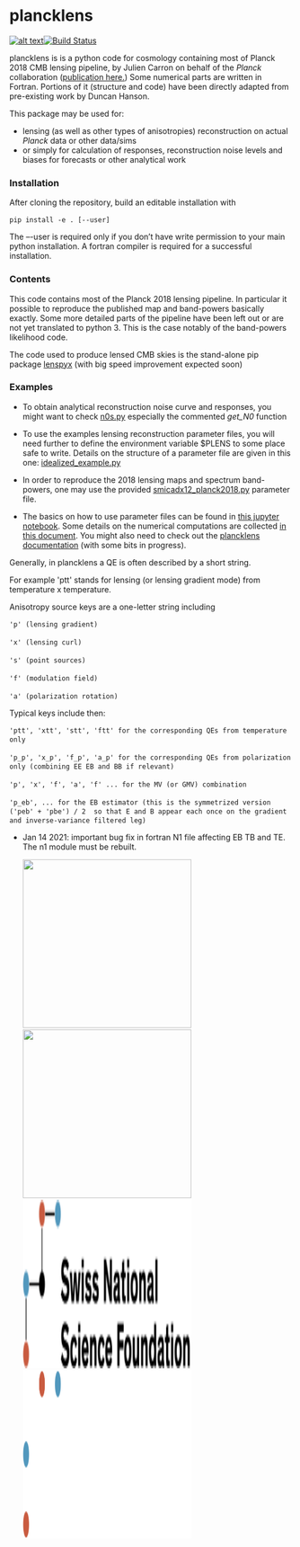 # plancklens

[![alt text](https://readthedocs.org/projects/plancklens/badge/?version=latest)](https://plancklens.readthedocs.io/en/latest)[![Build Status](https://travis-ci.com/carronj/plancklens.svg?branch=master)](https://travis-ci.com/carronj/plancklens)

plancklens is is a python code for cosmology containing most of Planck 2018 CMB lensing pipeline, by Julien Carron on behalf of the *Planck* collaboration ([publication here.](https://arxiv.org/abs/1807.06210))
Some numerical parts are written in Fortran. Portions of it (structure and code) have been directly adapted from pre-existing work by Duncan Hanson.

This package may be used for:
* lensing (as well as other types of anisotropies) reconstruction on actual *Planck* data or other data/sims 
* or simply for calculation of responses, reconstruction noise levels and biases for forecasts or other analytical work

### Installation

After cloning the repository, build an editable installation with
    
    pip install -e . [--user]

The –-user is required only if you don’t have write permission to your main python installation. A fortran compiler is required for a successful installation.

### Contents

This code contains most of the Planck 2018 lensing pipeline. In particular it possible to reproduce the published map and band-powers basically exactly. Some more detailed parts of the pipeline have been left out or are not yet translated to python 3. This is the case notably of the band-powers likelihood code.

The code used to produce lensed CMB skies is the stand-alone pip package [lenspyx](https://github.com/carronj/lenspyx) (with big speed improvement expected soon)

### Examples

* To obtain analytical reconstruction noise curve and responses, you might want to check [n0s.py](https://github.com/carronj/plancklens/blob/master/plancklens/n0s.py) especially the commented *get_N0* function 

* To use the examples lensing reconstruction parameter files, you will need further to define the environment variable $PLENS to some place safe to write. 
Details on the structure of a parameter file are given in this one: [idealized_example.py](params/idealized_example.py)

* In order to reproduce the 2018 lensing maps and spectrum band-powers, one may use the provided [smicadx12_planck2018.py](params/smicadx12_planck2018.py) parameter file.


* The basics on how to use parameter files can be found in [this jupyter notebook](examples/lensingrec_quickstart.ipynb).
Some details on the numerical computations are collected [in this document](https://arxiv.org/abs/1908.02016).
You might also need to check out the [plancklens documentation](https://plancklens.readthedocs.io/en/latest) (with some bits in progress).

Generally, in plancklens a QE is often described by a short string.

For example 'ptt' stands for lensing (or lensing gradient mode) from temperature x temperature.

Anisotropy source keys are a one-letter string including

    'p' (lensing gradient)

    'x' (lensing curl)

    's' (point sources)

    'f' (modulation field)

    'a' (polarization rotation)

Typical keys include then:

    'ptt', 'xtt', 'stt', 'ftt' for the corresponding QEs from temperature only

    'p_p', 'x_p', 'f_p', 'a_p' for the corresponding QEs from polarization only (combining EE EB and BB if relevant)

    'p', 'x', 'f', 'a', 'f' ... for the MV (or GMV) combination

    'p_eb', ... for the EB estimator (this is the symmetrized version  ('peb' + 'pbe') / 2  so that E and B appear each once on the gradient and inverse-variance filtered leg)

* Jan 14 2021: important bug fix in fortran N1 file affecting EB TB and TE. The n1 module must be rebuilt.

  <a href="https://erc.europa.eu/sites/default/files/content/erc_banner-vertical.jpg#gh-light-mode-only">
    <img src="https://erc.europa.eu/sites/default/files/content/erc_banner-vertical.jpg#gh-light-mode-only" width="300" height="300" />
  </a>

  <a href="https://erc.europa.eu/sites/default/files/LOGO-ERC_negatif.png#gh-dark-mode-only">
    <img src="https://erc.europa.eu/sites/default/files/LOGO-ERC_negatif.png#gh-dark-mode-only" width="300" height="300" />
  </a>
  
   <a href="./docs/SNF_logo_lighttheme_web_color_neg_e.png#gh-light-mode-only">
    <img src="./docs/SNF_logo_lighttheme_web_color_neg_e.png#gh-light-mode-only" width="300" height="300" />
  </a>

  <a href="./docs/SNF_logo_standard_web_color_neg_e.svg#gh-dark-mode-only">
    <img src="./docs/SNF_logo_standard_web_color_neg_e.svg#gh-dark-mode-only" width="300" height="300" />
  </a>
